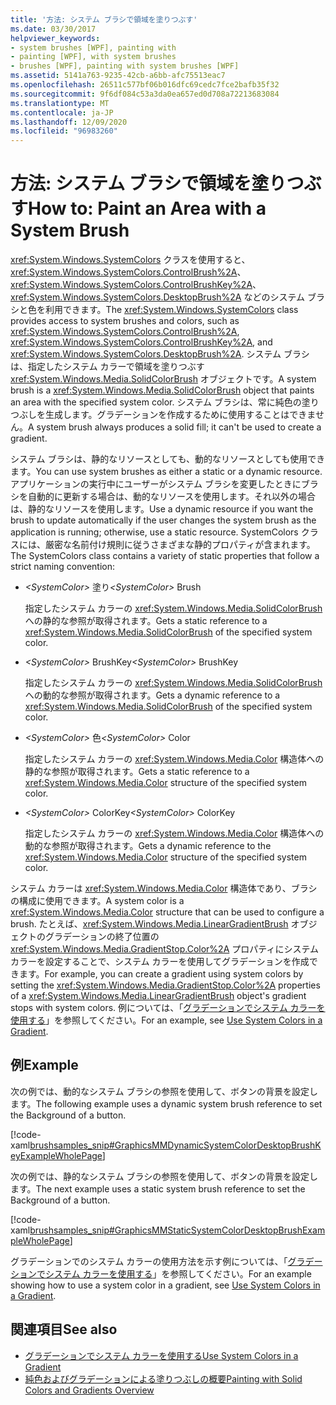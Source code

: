 ```yaml
---
title: '方法: システム ブラシで領域を塗りつぶす'
ms.date: 03/30/2017
helpviewer_keywords:
- system brushes [WPF], painting with
- painting [WPF], with system brushes
- brushes [WPF], painting with system brushes [WPF]
ms.assetid: 5141a763-9235-42cb-a6bb-afc75513eac7
ms.openlocfilehash: 26511c577bf06b016dfc69cedc7fce2bafb35f32
ms.sourcegitcommit: 9f6df084c53a3da0ea657ed0d708a72213683084
ms.translationtype: MT
ms.contentlocale: ja-JP
ms.lasthandoff: 12/09/2020
ms.locfileid: "96983260"
---
```

# <a name="how-to-paint-an-area-with-a-system-brush"></a><span data-ttu-id="c8ce9-102">方法: システム ブラシで領域を塗りつぶす</span><span class="sxs-lookup"><span data-stu-id="c8ce9-102">How to: Paint an Area with a System Brush</span></span>
<span data-ttu-id="c8ce9-103"><xref:System.Windows.SystemColors> クラスを使用すると、<xref:System.Windows.SystemColors.ControlBrush%2A>、<xref:System.Windows.SystemColors.ControlBrushKey%2A>、<xref:System.Windows.SystemColors.DesktopBrush%2A> などのシステム ブラシと色を利用できます。</span><span class="sxs-lookup"><span data-stu-id="c8ce9-103">The <xref:System.Windows.SystemColors> class provides access to system brushes and colors, such as <xref:System.Windows.SystemColors.ControlBrush%2A>, <xref:System.Windows.SystemColors.ControlBrushKey%2A>, and <xref:System.Windows.SystemColors.DesktopBrush%2A>.</span></span> <span data-ttu-id="c8ce9-104">システム ブラシは、指定したシステム カラーで領域を塗りつぶす <xref:System.Windows.Media.SolidColorBrush> オブジェクトです。</span><span class="sxs-lookup"><span data-stu-id="c8ce9-104">A system brush is a <xref:System.Windows.Media.SolidColorBrush> object that paints an area with the specified system color.</span></span> <span data-ttu-id="c8ce9-105">システム ブラシは、常に純色の塗りつぶしを生成します。グラデーションを作成するために使用することはできません。</span><span class="sxs-lookup"><span data-stu-id="c8ce9-105">A system brush always produces a solid fill; it can't be used to create a gradient.</span></span>  
  
 <span data-ttu-id="c8ce9-106">システム ブラシは、静的なリソースとしても、動的なリソースとしても使用できます。</span><span class="sxs-lookup"><span data-stu-id="c8ce9-106">You can use system brushes as either a static or a dynamic resource.</span></span> <span data-ttu-id="c8ce9-107">アプリケーションの実行中にユーザーがシステム ブラシを変更したときにブラシを自動的に更新する場合は、動的なリソースを使用します。それ以外の場合は、静的なリソースを使用します。</span><span class="sxs-lookup"><span data-stu-id="c8ce9-107">Use a dynamic resource if you want the brush to update automatically if the user changes the system brush as the application is running; otherwise, use a static resource.</span></span> <span data-ttu-id="c8ce9-108">SystemColors クラスには、厳密な名前付け規則に従うさまざまな静的プロパティが含まれます。</span><span class="sxs-lookup"><span data-stu-id="c8ce9-108">The SystemColors class contains a variety of static properties that follow a strict naming convention:</span></span>  
  
- <span data-ttu-id="c8ce9-109">*\<SystemColor>* 塗り</span><span class="sxs-lookup"><span data-stu-id="c8ce9-109">*\<SystemColor>* Brush</span></span>  
  
     <span data-ttu-id="c8ce9-110">指定したシステム カラーの <xref:System.Windows.Media.SolidColorBrush> への静的な参照が取得されます。</span><span class="sxs-lookup"><span data-stu-id="c8ce9-110">Gets a static reference to a <xref:System.Windows.Media.SolidColorBrush> of the specified system color.</span></span>  
  
- <span data-ttu-id="c8ce9-111">*\<SystemColor>* BrushKey</span><span class="sxs-lookup"><span data-stu-id="c8ce9-111">*\<SystemColor>* BrushKey</span></span>  
  
     <span data-ttu-id="c8ce9-112">指定したシステム カラーの <xref:System.Windows.Media.SolidColorBrush> への動的な参照が取得されます。</span><span class="sxs-lookup"><span data-stu-id="c8ce9-112">Gets a dynamic reference to a <xref:System.Windows.Media.SolidColorBrush> of the specified system color.</span></span>  
  
- <span data-ttu-id="c8ce9-113">*\<SystemColor>* 色</span><span class="sxs-lookup"><span data-stu-id="c8ce9-113">*\<SystemColor>* Color</span></span>  
  
     <span data-ttu-id="c8ce9-114">指定したシステム カラーの <xref:System.Windows.Media.Color> 構造体への静的な参照が取得されます。</span><span class="sxs-lookup"><span data-stu-id="c8ce9-114">Gets a static reference to a <xref:System.Windows.Media.Color> structure of the specified system color.</span></span>  
  
- <span data-ttu-id="c8ce9-115">*\<SystemColor>* ColorKey</span><span class="sxs-lookup"><span data-stu-id="c8ce9-115">*\<SystemColor>* ColorKey</span></span>  
  
     <span data-ttu-id="c8ce9-116">指定したシステム カラーの <xref:System.Windows.Media.Color> 構造体への動的な参照が取得されます。</span><span class="sxs-lookup"><span data-stu-id="c8ce9-116">Gets a dynamic reference to the <xref:System.Windows.Media.Color> structure of the specified system color.</span></span>  
  
 <span data-ttu-id="c8ce9-117">システム カラーは <xref:System.Windows.Media.Color> 構造体であり、ブラシの構成に使用できます。</span><span class="sxs-lookup"><span data-stu-id="c8ce9-117">A system color is a <xref:System.Windows.Media.Color> structure that can be used to configure a brush.</span></span> <span data-ttu-id="c8ce9-118">たとえば、<xref:System.Windows.Media.LinearGradientBrush> オブジェクトのグラデーションの終了位置の <xref:System.Windows.Media.GradientStop.Color%2A> プロパティにシステム カラーを設定することで、システム カラーを使用してグラデーションを作成できます。</span><span class="sxs-lookup"><span data-stu-id="c8ce9-118">For example, you can create a gradient using system colors by setting the <xref:System.Windows.Media.GradientStop.Color%2A> properties of a <xref:System.Windows.Media.LinearGradientBrush> object's gradient stops with system colors.</span></span> <span data-ttu-id="c8ce9-119">例については、「[グラデーションでシステム カラーを使用する](how-to-use-system-colors-in-a-gradient.md)」を参照してください。</span><span class="sxs-lookup"><span data-stu-id="c8ce9-119">For an example, see [Use System Colors in a Gradient](how-to-use-system-colors-in-a-gradient.md).</span></span>  
  
## <a name="example"></a><span data-ttu-id="c8ce9-120">例</span><span class="sxs-lookup"><span data-stu-id="c8ce9-120">Example</span></span>  
 <span data-ttu-id="c8ce9-121">次の例では、動的なシステム ブラシの参照を使用して、ボタンの背景を設定します。</span><span class="sxs-lookup"><span data-stu-id="c8ce9-121">The following example uses a dynamic system brush reference to set the Background of a button.</span></span>  
  
 [!code-xaml[brushsamples_snip#GraphicsMMDynamicSystemColorDesktopBrushKeyExampleWholePage](~/samples/snippets/csharp/VS_Snippets_Wpf/brushsamples_snip/CS/DynamicSystemBrushExample.xaml#graphicsmmdynamicsystemcolordesktopbrushkeyexamplewholepage)]  
  
 <span data-ttu-id="c8ce9-122">次の例では、静的なシステム ブラシの参照を使用して、ボタンの背景を設定します。</span><span class="sxs-lookup"><span data-stu-id="c8ce9-122">The next example uses a static system brush reference to set the Background of a button.</span></span>  
  
 [!code-xaml[brushsamples_snip#GraphicsMMStaticSystemColorDesktopBrushExampleWholePage](~/samples/snippets/csharp/VS_Snippets_Wpf/brushsamples_snip/CS/StaticSystemBrushExample.xaml#graphicsmmstaticsystemcolordesktopbrushexamplewholepage)]  
  
 <span data-ttu-id="c8ce9-123">グラデーションでのシステム カラーの使用方法を示す例については、「[グラデーションでシステム カラーを使用する](how-to-use-system-colors-in-a-gradient.md)」を参照してください。</span><span class="sxs-lookup"><span data-stu-id="c8ce9-123">For an example showing how to use a system color in a gradient, see [Use System Colors in a Gradient](how-to-use-system-colors-in-a-gradient.md).</span></span>  
  
## <a name="see-also"></a><span data-ttu-id="c8ce9-124">関連項目</span><span class="sxs-lookup"><span data-stu-id="c8ce9-124">See also</span></span>

- [<span data-ttu-id="c8ce9-125">グラデーションでシステム カラーを使用する</span><span class="sxs-lookup"><span data-stu-id="c8ce9-125">Use System Colors in a Gradient</span></span>](how-to-use-system-colors-in-a-gradient.md)
- [<span data-ttu-id="c8ce9-126">純色およびグラデーションによる塗りつぶしの概要</span><span class="sxs-lookup"><span data-stu-id="c8ce9-126">Painting with Solid Colors and Gradients Overview</span></span>](painting-with-solid-colors-and-gradients-overview.md)
